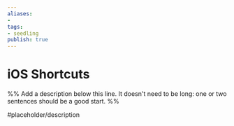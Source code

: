 ```yaml
---
aliases: 
- 
tags:
- seedling
publish: true
---
```


# iOS Shortcuts

%% Add a description below this line. It doesn't need to be long: one or two sentences should be a good start. %%

#placeholder/description 
